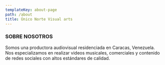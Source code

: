 ```yaml
---
templateKey: about-page
path: /about
title: Único Norte Visual arts
---
```

### S﻿OBRE NOSOTROS

<!--StartFragment-->

Somos una productora audiovisual residenciada en Caracas, Venezuela. Nos especializamos en realizar videos musicales, comerciales y contenido de redes sociales con altos estándares de calidad.

<!--EndFragment-->